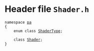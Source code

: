 # Header file `Shader.h`<a id="Shader.h"></a>

<pre><code class="language-cpp">namespace <a href='doc_Rect.md#Rect.h'>pa</a>
{
    enum class <a href='doc_Shader.md#Shader.h'>ShaderType</a>;
    
    class <a href='doc_Shader.md#Shader.h'>Shader</a>;
}</code></pre>
